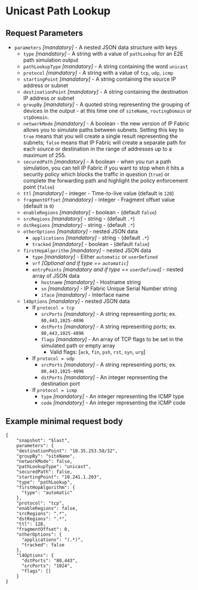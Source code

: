 # Unicast Path Lookup

## Request Parameters

- `parameters` _\[mandatory\]_ - A nested JSON data structure with keys
  - `type` _\[mandatory\]_ - A string with a value of `pathLookup` for an E2E path simulation output
  - `pathLookupType` _\[mandatory\]_ - A string containing the word `unicast`
  - `protocol` _\[mandatory\]_ - A string with a value of `tcp`, `udp`, `icmp`
  - `startingPoint` _\[mandatory\]_ - A string containing the source IP address or subnet
  - `destinationPoint` _\[mandatory\]_ - A string containing the destination IP address or subnet
  - `groupBy` _\[mandatory\]_ - A quoted string representing the grouping of devices in the output - at this time one of `siteName`, `routingDomain` or `stpDomain`.
  - `networkMode` _\[mandatory\]_ - A boolean - the new version of IP Fabric allows you to simulate paths between subnets. Setting this key to `true` means that you will create a single result representing the subnets; `false` means that IP Fabric will create a separate path for each source or destination in the range of addresses up to a maximum of 255.
  - `securedPath` _\[mandatory\]_ - A boolean - when you run a path simulation, you can tell IP Fabric if you want to stop when it hits a security policy which blocks the traffic in question (`true`) or complete the forwarding path and highlight the policy enforcement point (`false`)
  - `ttl` _\[mandatory\]_ - integer - Time-to-live value (default is `128`)
  - `fragmentOffset` _\[mandatory\]_ - integer - Fragment offset value (default is `0`)
  - `enableRegions` _\[mandatory\]_ - boolean - (default `false`)
  - `srcRegions` _\[mandatory\]_ - string - (default `.*`)
  - `dstRegions` _\[mandatory\]_ - string - (default `.*`)
  - `otherOptions` _\[mandatory\]_ - nested JSON data
    - `applications` _\[mandatory\]_ - string - (default `.*`)
    - `tracked` _\[mandatory\]_ - boolean - (default `false`)
  - `firstHopAlgorithm` _\[mandatory\]_ - nested JSON data
    - `type` _\[mandatory\]_ - Either `automatic` or `userDefined`
    - `vrf` _\[Optional and if type == `automatic`\]_
    - `entryPoints` _\[mandatory and if type == `userDefined`\]_ - nested array of JSON data
      - `hostname` _\[mandatory\]_ - Hostname string
      - `sn` _\[mandatory\]_ - IP Fabric Unique Serial Number string
      - `iface` _\[mandatory\]_ - Interface name
  - `l4Options` _\[mandatory\]_ - nested JSON data
    - If `protocol = tcp`
      - `srcPorts` _\[mandatory\]_ - A string representing ports; ex. `80,443,1025-4096`
      - `dstPorts` _\[mandatory\]_ - A string representing ports; ex. `80,443,1025-4096`
      - `flags` _\[mandatory\]_ - An array of TCP flags to be set in the simulated path or empty array
        - Valid flags: [`ack`, `fin`, `psh`, `rst`, `syn`, `urg`]
    - If `protocol = udp`
      - `srcPorts` _\[mandatory\]_ - A string representing ports; ex. `80,443,1025-4096`
      - `dstPorts` _\[mandatory\]_ - An integer representing the destination port
    - If `protocol = icmp`
      - `type` _\[mandatory\]_ - An integer representing the ICMP type
      - `code` _\[mandatory\]_ - An integer representing the ICMP code

## Example minimal request body

```jscript
{
    "snapshot": "$last",
    parameters": {
    "destinationPoint": "10.35.253.58/32",
    "groupBy": "siteName",
    "networkMode": false,
    "pathLookupType": "unicast",
    "securedPath": false,
    "startingPoint": "10.241.1.203",
    "type": "pathLookup",
    "firstHopAlgorithm": {
      "type": "automatic"
    },
    "protocol": "tcp",
    "enableRegions": false,
    "srcRegions": ".*",
    "dstRegions": ".*",
    "ttl": 128,
    "fragmentOffset": 0,
    "otherOptions": {
      "applications": "(.*)",
      "tracked": false
    },
    "l4Options": {
      "dstPorts": "80,443",
      "srcPorts": "1024",
      "flags": []
    }
}
```
